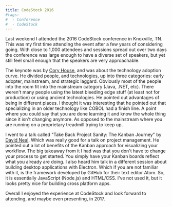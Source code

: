 ```yaml
---
title: CodeStock 2016
#tags:
#  - Conference
#  - CodeStock
---
```


Last weekend I attended the 2016 CodeStock conference in Knoxville, TN. This was
my first time attending the event after a few years of considering going. With
close to 1,000 attendees and sessions spread out over two days the conference
was large enough to have a diverse set of speakers, but yet still feel small
enough that the speakers are very approachable.

The keynote was by [Cory House](https://www.twitter.com/housecor), and was about
the technology adoption curve. He divided people, and technologies, up into
three categories: early adopter, mainstream, and strategic laggard. Obviously
most of the people into the room fit into the mainstream category (Java, .NET,
etc). There weren't many people using the latest bleeding edge stuff (at least
not for production) or using ancient technologies. He pointed out advantages of
being in different places. I thought it was interesting that he pointed out that
specializing in an older technology like COBOL had a finish line. A point where
you could say that you are done learning it and know the whole thing since it
isn't changing anymore. As opposed to the mainstream where you are running on a
proprietary treadmill trying to keep up.

I went to a talk called "Take Back Project Sanity: The Kanban Journey" by
[David Neal](https://www.twitter.com/reverentgeek). Which was really good for a
talk on project management. He pointed out a lot of benefits of the Kanban
approach for visualizing your workflow. The big takeaway from it I had was that
you don't have to change your process to get started. You simply have your
Kanban boards reflect what you already are doing. I also heard him talk in a
different session about building desktop applications with Electron. Which if
you are not familiar with it, is the framework developed by GitHub for their
text editor Atom. So, it is essentially JavaScript (Node.js) and HTML/CSS. I've
not used it, but it looks pretty nice for building cross platform apps.

Overall I enjoyed the experience at CodeStock and look forward to attending,
and maybe even presenting, in 2017.

